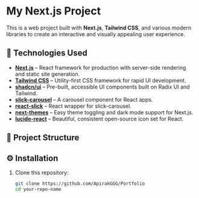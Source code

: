 # My Next.js Project

This is a web project built with **Next.js**, **Tailwind CSS**, and various modern libraries to create an interactive and visually appealing user experience.

## 🚀 Technologies Used

- **[Next.js](https://nextjs.org/)** – React framework for production with server-side rendering and static site generation.
- **[Tailwind CSS](https://tailwindcss.com/)** – Utility-first CSS framework for rapid UI development.
- **[shadcn/ui](https://ui.shadcn.com/)** – Pre-built, accessible UI components built on Radix UI and Tailwind.
- **[slick-carousel](https://react-slick.neostack.com/)** – A carousel component for React apps.
- **[react-slick](https://react-slick.neostack.com/)** – React wrapper for slick-carousel.
- **[next-themes](https://github.com/pacocoursey/next-themes)** – Easy theme toggling and dark mode support for Next.js.
- **[lucide-react](https://lucide.dev/)** – Beautiful, consistent open-source icon set for React.

## 📂 Project Structure


## ⚙️ Installation

1. Clone this repository:

   ```bash
   git clone https://github.com/ApirakGGG/Portfolio
   cd your-repo-name
